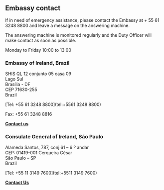 ## Embassy contact

If in need of emergency assistance, please contact the Embassy at + 55 61 3248 8800 and leave a message on the answering machine.

The answering machine is monitored regularly and the Duty Officer will make contact as soon as possible.

Monday to Friday 10:00 to 13:00

### Embassy of Ireland, Brazil

SHIS QL 12 conjunto 05 casa 09   
Lago Sul   
Brasília - DF   
CEP 71630-255   
Brazil

[Tel: +55 61 3248 8800](tel:+5561 3248 8800)

Fax: +55 61 3248 8816

[**Contact us**](/en/brazil/brasilia/contact/)

### Consulate General of Ireland, São Paulo

Alameda Santos, 787, conj 61 – 6 º andar   
CEP: 01419-001 Cerqueira César   
São Paulo – SP   
Brazil

[Tel: +55 11 3149 7600](tel:+5511 3149 7600)

[**Contact Us**](/en/brazil/saopaulo/contact/)